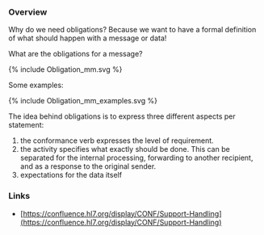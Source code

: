 ### Overview

Why do we need obligations? Because we want to have a formal definition of what
should happen with a message or data!

What are the obligations for a message?

<div width="500px">
{% include Obligation_mm.svg %}
</div>

Some examples:

<div width="500px">
{% include Obligation_mm_examples.svg %}
</div>

The idea behind obligations is to express three different aspects per statement:

1. the conformance verb expresses the level of requirement.
2. the activity specifies what exactly should be done. This can be separated for the internal processing, forwarding to another recipient, and as a response to the original sender.
3. expectations for the data itself

### Links

* [https://confluence.hl7.org/display/CONF/Support-Handling](https://confluence.hl7.org/display/CONF/Support-Handling)
